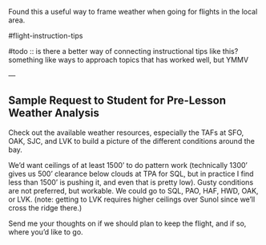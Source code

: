 Found this a useful way to frame weather when going for flights in the local area.

#flight-instruction-tips

#todo :: is there a better way of connecting instructional tips like this? something like ways to approach topics that has worked well, but YMMV

—

## Sample Request to Student for Pre-Lesson Weather Analysis

Check out the available weather resources, especially the TAFs at SFO, OAK, SJC, and LVK to build a picture of the different conditions around the bay.

We’d want ceilings of at least 1500’ to do pattern work (technically 1300’ gives us 500’ clearance below clouds at TPA for SQL, but in practice I find less than 1500’ is pushing it, and even that is pretty low). Gusty conditions are not preferred, but workable. We could go to SQL, PAO, HAF, HWD, OAK, or LVK. (note: getting to LVK requires higher ceilings over Sunol since we’ll cross the ridge there.)

Send me your thoughts on if we should plan to keep the flight, and if so, where you’d like to go.